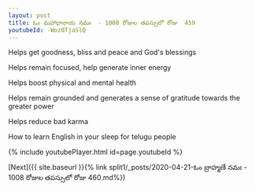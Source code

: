 ```yaml
---
layout: post
title: ఓం మహాధానాయ నమః  - 1008 రోజుల తపస్సులో రోజు  459
youtubeId: -Woz0TjaSlQ
---
```

 
 
Helps get goodness, bliss and peace and God's blessings
 
Helps remain focused, help generate inner energy 
 
Helps boost physical and mental health 
 
Helps remain grounded and generates a sense of gratitude towards the greater power 
 
Helps reduce bad karma
 
How to learn English in your sleep for telugu people
 
 
 
 


{% include youtubePlayer.html id=page.youtubeId %}
 
[Next]({{ site.baseurl }}{% link split1/_posts/2020-04-21-ఓం బ్రాహ్మణే నమః  - 1008 రోజుల తపస్సులో రోజు  460.md%})
 
